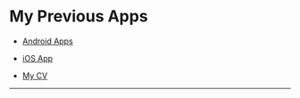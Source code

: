 # My Previous Apps

* [Android Apps](https://github.com/muhammadalkhalaf/My-Previous-Apps/blob/master/my-previous-android-apps.md)

* [iOS App](https://github.com/muhammadalkhalaf/My-Previous-Apps/blob/master/my-previous-ios-app.md)

* [My CV](https://muhammadalkhalaf.github.io/My-Resume/)
---
